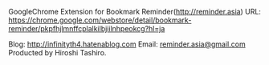 GoogleChrome Extension for Bookmark Reminder(http://reminder.asia)
URL: https://chrome.google.com/webstore/detail/bookmark-reminder/pkpfhjlmnffcplalkilbjiilnhpeokcg?hl=ja

Blog: http://infinityth4.hatenablog.com
Email: reminder.asia@gmail.com
Producted by Hiroshi Tashiro.

